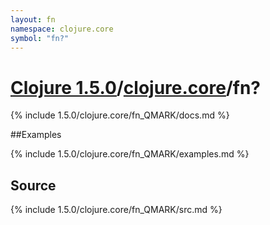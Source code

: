 ```yaml
---
layout: fn
namespace: clojure.core
symbol: "fn?"
---
```


# [Clojure 1.5.0](../../)/[clojure.core](../)/fn?

{% include 1.5.0/clojure.core/fn_QMARK/docs.md %}

##Examples

{% include 1.5.0/clojure.core/fn_QMARK/examples.md %}
## Source
{% include 1.5.0/clojure.core/fn_QMARK/src.md %}

